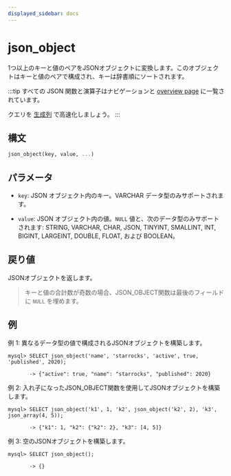 ```yaml
---
displayed_sidebar: docs
---
```


# json_object

1つ以上のキーと値のペアをJSONオブジェクトに変換します。このオブジェクトはキーと値のペアで構成され、キーは辞書順にソートされます。

:::tip
すべての JSON 関数と演算子はナビゲーションと [overview page](../overview-of-json-functions-and-operators.md) に一覧されています。

クエリを [生成列](../../../sql-statements/generated_columns.md) で高速化しましょう。
:::

## 構文

```Haskell
json_object(key, value, ...)
```

## パラメータ

- `key`: JSON オブジェクト内のキー。VARCHAR データ型のみサポートされます。

- `value`: JSON オブジェクト内の値。`NULL` 値と、次のデータ型のみサポートされます: STRING, VARCHAR, CHAR, JSON, TINYINT, SMALLINT, INT, BIGINT, LARGEINT, DOUBLE, FLOAT, および BOOLEAN。

## 戻り値

JSONオブジェクトを返します。

> キーと値の合計数が奇数の場合、JSON_OBJECT関数は最後のフィールドに `NULL` を埋めます。

## 例

例 1: 異なるデータ型の値で構成されるJSONオブジェクトを構築します。

```plaintext
mysql> SELECT json_object('name', 'starrocks', 'active', true, 'published', 2020);

       -> {"active": true, "name": "starrocks", "published": 2020}            
```

例 2: 入れ子になったJSON_OBJECT関数を使用してJSONオブジェクトを構築します。

```plaintext
mysql> SELECT json_object('k1', 1, 'k2', json_object('k2', 2), 'k3', json_array(4, 5));

       -> {"k1": 1, "k2": {"k2": 2}, "k3": [4, 5]} 
```

例 3: 空のJSONオブジェクトを構築します。

```plaintext
mysql> SELECT json_object();

       -> {}
```
